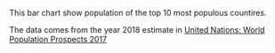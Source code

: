 This bar chart show population of the top 10 most populous countires.

The data comes from the year 2018 estimate in [United Nations: World Population Prospects 2017](https://esa.un.org/unpd/wpp/Download/Standard/Population/)
